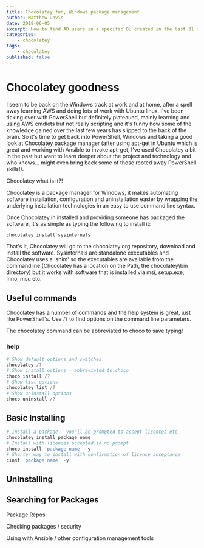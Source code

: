 ```yaml
---
title: Chocolatey fun, Windows package management
author: Matthew Davis
date: 2018-06-05
excerpt: How to find AD users in a specific OU created in the last 31 days
categories: 
    - chocolatey
tags:
    - chocolatey
published: false
---
```


# Chocolatey goodness

I seem to be back on the Windows track at work and at home, after a spell away learning AWS and doing lots of work with Ubuntu linux. I've been ticking over with PowerShell but definitely plateaued, mainly learning and using AWS cmdlets but not really scripting and it's funny how some of the knowledge gained over the last few years has slipped to the back of the brain. So it's time to get back into PowerShell, Windows and taking a good look at Chocolatey package manager (after using apt-get in Ubuntu which is great and working with Ansible to invoke apt-get, I've used Chocolatey a bit in the past but want to learn deeper about the project and technology and who knows... might even bring back some of those rooted away PowerShell skills!).

Chocolatey what is it?!

Chocolatey is a package manager for Windows, it makes automating software installation, configuration and uninstallation easier by wrapping the underlying installation technologies in an easy to use command line syntax.

Once Chocolatey in installed and providing someone has packaged the software, it's as simple as typing the following to install it:

```powershell
chocolatey install sysinternals
```

That's it, Chocolatey will go to the chocolatey.org repository, download and install the software. Sysinternals are standalone executables and Chocolatey uses a 'shim' so the executables are available from the commandline (Chocolatey has a location on the Path, the chocolatey\bin directory) but it works with software that is installed via msi, setup.exe, inno, msu etc.

## Useful commands

Chocolatey has a number of commands and the help system is great, just like PowerShell's. Use /? to find options on the command line parameters.

The chocolatey command can be abbreviated to choco to save typing!

### help
```powershell
# Show default options and switches
chocolatey /?
# Show install options - abbreviated to choco
choco install /?
# Show list options
chocolatey list /?
# Show uninstall options
choco uninstall /?
```
## Basic Installing

```powershell
# Install a package - you'll be prompted to accept licences etc
chocolatey install package name
# Install with licences accepted so no prompt
choco install 'package name' -y
# Shorter way to install with confirmation of licence acceptance
cinst 'package name' -y
```

## Uninstalling
## Searching for Packages



Package Repos

Checking packages / security

Using with Ansible / other configuration management tools